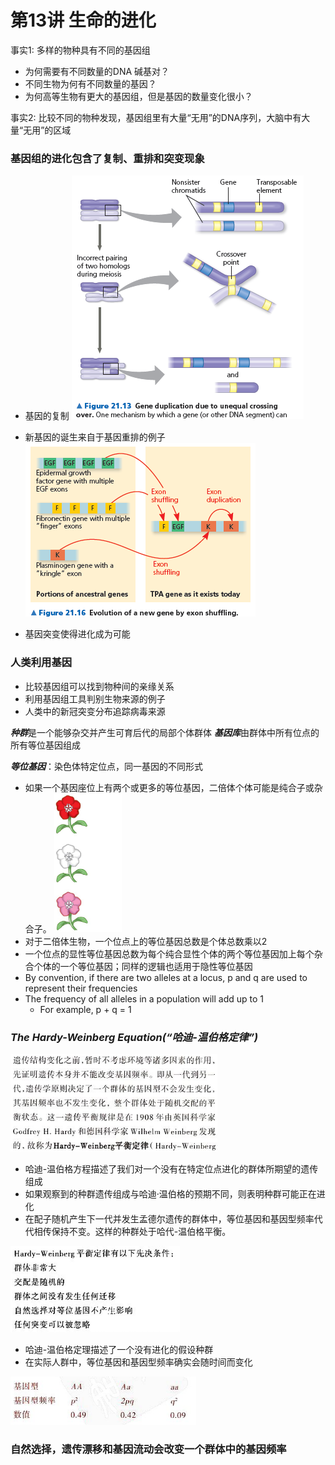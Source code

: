 # 第13讲  生命的进化

事实1: 多样的物种具有不同的基因组

- 为何需要有不同数量的DNA 碱基对？
- 不同生物为何有不同数量的基因？
- 为何高等生物有更大的基因组，但是基因的数量变化很小？

事实2: 比较不同的物种发现，基因组里有大量“无用”的DNA序列，大脑中有大量“无用”的区域

### 基因组的进化包含了复制、重排和突变现象

- 基因的复制
  <img src="image/image-20240622193918031.png" alt="image-20240622193918031" style="zoom:50%;" />
- 新基因的诞生来自于基因重排的例子
  <img src="image/image-20240622194011170.png" alt="image-20240622194011170" style="zoom:50%;" />

- 基因突变使得进化成为可能

### 人类利用基因

- 比较基因组可以找到物种间的亲缘关系
- 利用基因组工具判别生物来源的例子
- 人类中的新冠突变分布追踪病毒来源



***种群***是一个能够杂交并产生可育后代的局部个体群体
***基因库***由群体中所有位点的所有等位基因组成

***等位基因***：染色体特定位点，同一基因的不同形式

- 如果一个基因座位上有两个或更多的等位基因，二倍体个体可能是纯合子或杂合子。
  <img src="image/image-20240622194307641.png" alt="image-20240622194307641" style="zoom:33%;" />
- 对于二倍体生物，一个位点上的等位基因总数是个体总数乘以2
- 一个位点的显性等位基因总数为每个纯合显性个体的两个等位基因加上每个杂合个体的一个等位基因；同样的逻辑也适用于隐性等位基因
- By convention, if there are two alleles at a locus, p and q are used to represent their frequencies
- The frequency of all alleles in a population will add up to 1
  - For example, p + q = 1

### ***The Hardy-Weinberg Equation(“哈迪-温伯格定律”)***

![image-20240622195523482](image/image-20240622195523482.png)

- 哈迪-温伯格方程描述了我们对一个没有在特定位点进化的群体所期望的遗传组成
- 如果观察到的种群遗传组成与哈迪·温伯格的预期不同，则表明种群可能正在进化
- 在配子随机产生下一代并发生孟德尔遗传的群体中，等位基因和基因型频率代代相传保持不变。这样的种群处于哈代-温伯格平衡。

![image-20240622195718096](image/image-20240622195718096.png)

- 哈迪-温伯格定理描述了一个没有进化的假设种群
- 在实际人群中，等位基因和基因型频率确实会随时间而变化

![image-20240622200145442](image/image-20240622200145442.png)



### 自然选择，遗传漂移和基因流动会改变一个群体中的基因频率